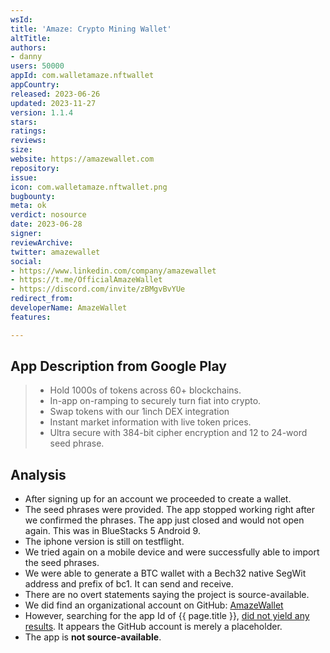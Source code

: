 ```yaml
---
wsId: 
title: 'Amaze: Crypto Mining Wallet'
altTitle: 
authors:
- danny
users: 50000
appId: com.walletamaze.nftwallet
appCountry: 
released: 2023-06-26
updated: 2023-11-27
version: 1.1.4
stars: 
ratings: 
reviews: 
size: 
website: https://amazewallet.com
repository: 
issue: 
icon: com.walletamaze.nftwallet.png
bugbounty: 
meta: ok
verdict: nosource
date: 2023-06-28
signer: 
reviewArchive: 
twitter: amazewallet
social:
- https://www.linkedin.com/company/amazewallet
- https://t.me/OfficialAmazeWallet
- https://discord.com/invite/zBMgvBvYUe
redirect_from: 
developerName: AmazeWallet
features: 

---
```


## App Description from Google Play

> - Hold 1000s of tokens across 60+ blockchains.
> - In-app on-ramping to securely turn fiat into crypto.
> - Swap tokens with our 1inch DEX integration
> - Instant market information with live token prices.
> - Ultra secure with 384-bit cipher encryption and 12 to 24-word seed phrase.

## Analysis

- After signing up for an account we proceeded to create a wallet.
- The seed phrases were provided. The app stopped working right after we confirmed the phrases. The app just closed and would not open again. This was in BlueStacks 5 Android 9.
- The iphone version is still on testflight.
- We tried again on a mobile device and were successfully able to import the seed phrases.
- We were able to generate a BTC wallet with a Bech32 native SegWit address and prefix of bc1. It can send and receive.
- There are no overt statements saying the project is source-available.
- We did find an organizational account on GitHub: [AmazeWallet](https://github.com/WeAreAmaze/amazewallet)
- However, searching for the app Id of {{ page.title }}, [did not yield any results](https://github.com/search?q=org%3AWeAreAmaze%20com.walletamaze.nftwallet&type=code). It appears the GitHub account is merely a placeholder.
- The app is **not source-available**.
